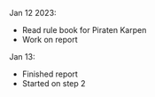 Jan 12 2023:
  - Read rule book for Piraten Karpen
  - Work on report

Jan 13:
  - Finished report
  - Started on step 2
  